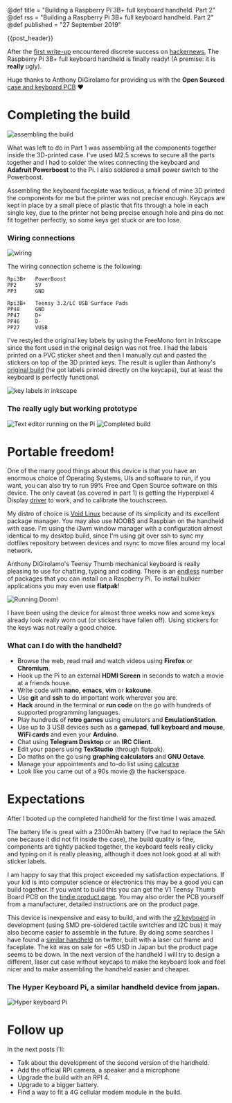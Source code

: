 @def title = "Building a Raspberry Pi 3B+ full keyboard handheld. Part 2"
@def rss =  "Building a Raspberry Pi 3B+ full keyboard handheld. Part 2"
@def published = "27 September 2019"

{{post_header}}


After the [first write-up](/blog/pihandheld/)
encountered discrete success on [hackernews](https://news.ycombinator.com/item?id=20830037), The Raspberry Pi 3B+ full keyboard handheld is finally ready! (A premise: it is **really** ugly).

Huge thanks to Anthony DiGirolamo for providing us with the **Open Sourced** [case and keyboard PCB](https://github.com/AnthonyDiGirolamo/teensy-thumb-keyboard) ❤️

# Completing the build


![assembling the build](/assets/images/buildingpi1.jpeg)

What was left to do in Part 1 was assembling all the components together inside the 3D-printed case. I've used M2.5 screws to secure all the parts together and I had to solder the wires connecting the keyboard and **Adafruit Powerboost** to the Pi. I also soldered a small power switch to the Powerboost.

Assembling the keyboard faceplate was tedious, a friend of mine 3D printed the components for me but the printer was not precise enough. Keycaps are kept in place by a small piece of plastic that fits through a hole in each single key, due to the printer not being precise enough hole and pins do not fit together perfectly, so some keys get stuck or are too lose. 

### Wiring connections

![wiring](/assets/images/wiring.jpg)

The wiring connection scheme is the following:

```
Rpi3B+   PowerBoost
PP2      5V
PP3      GND
```

```
Rpi3B+   Teensy 3.2/LC USB Surface Pads
PP48     GND
PP47     D+
PP46     D-
PP27     VUSB
```

I've restyled the original key labels by using the FreeMono font in Inkscape since the font used in the original design was not free. I had the labels printed on a PVC sticker sheet and then I manually cut and pasted the stickers on top of the 3D printed keys.
The result is uglier than Anthony's [original build](https://www.thingiverse.com/thing:3209958) (he got labels printed directly on the keycaps), but at least the keyboard is perfectly functional.

![key labels in inkscape](/assets/images/keylabelsinkscape.png)

### The really ugly but working prototype

![Text editor running on the Pi](/assets/images/editorpi.jpg)
![Completed build](/assets/images/completepi2.jpg)


# Portable freedom!

One of the many good things about this device is that you have an enormous choice of Operating Systems, UIs and software to run, if you want, you can also try to run 99% Free and Open Source software on this device. 
The only caveat (as covered in part 1) is getting the Hyperpixel 4 Display [driver](https://github.com/pimoroni/hyperpixel4)
to work, and to calibrate the touchscreen. 

My distro of choice is [Void Linux](https://voidlinux.org) because of its simplicity and its excellent package manager. 
You may also use NOOBS and Raspbian on the handheld with ease.
I'm using the i3wm window manager with a configuration almost identical to my desktop build,
since I'm using git over ssh to sync my dotfiles repository between devices and rsync to move files around my local network.

Anthony DiGirolamo's Teensy Thumb mechanical keyboard is really pleasing to use for chatting, typing and coding. There is an [endless](https://voidlinux.org/packages/) number of packages that you can install on a Raspberry Pi. To install bulkier applications you may even use **flatpak**! 

![Running Doom!](/assets/images/doompi.jpg)

I have been using the device for almost three weeks now and some keys already look really worn out (or stickers have fallen off). Using stickers for the keys was not really a good choice.

### What can I do with the handheld?

* Browse the web, read mail and watch videos using **Firefox** or **Chromium**.
* Hook up the Pi to an external **HDMI Screen** in seconds to watch a movie at a friends house.
* Write code with **nano**, **emacs**, **vim** or **kakoune**.
* Use **git** and **ssh** to do important work wherever you are.
* **Hack** around in the terminal or **run code** on the go with hundreds of supported programming languages.
* Play hundreds of **retro games** using emulators and **EmulationStation**.
* Use up to 3 USB devices such as a **gamepad**, **full keyboard and mouse**, **WiFi cards** and even your **Arduino**.
* Chat using **Telegram Desktop** or an **IRC Client**.
* Edit your papers using **TexStudio** (through flatpak).
* Do maths on the go using **graphing calculators** and **GNU Octave**.
* Manage your appointments and to-do list using [calcurse](https://calcurse.org/)
* Look like you came out of a 90s movie @ the hackerspace.


# Expectations

After I booted up the completed handheld for the first time I was amazed. 

The battery life is great with a 2300mAh battery (I've had to replace the 5Ah one because it did not fit inside the case), the build quality is fine, components are tightly packed together, the keyboard feels really clicky and typing on it is really pleasing, although it does not look good at all with sticker labels. 

I am happy to say that this project exceeded my satisfaction expectations.
If your kid is into computer science or electronics this may be a good you can build together.
If you want to build this you can get the V1 Teensy Thumb Board PCB on the [tindie product page](https://www.tindie.com/products/anthonysavatar/teensy-thumb-keyboard-pcb-only/). You may also order the PCB yourself from a manufacturer, detailed instructions are on the product page.

This device is inexpensive and easy to build, and with the [v2 keyboard](https://hackaday.io/project/162281-teensy-thumb-keyboard/log/164899-working-on-v2) in development (using SMD pre-soldered tactile switches and I2C bus) it may also become easier to assemble in the future. By doing some searches I have found a [similar handheld](https://twitter.com/hashtag/hyperkeyboardpi?src=hash) on twitter, built with a laser cut frame and faceplate. The kit was on sale for ~65 USD in Japan but the product page seems to be down. In the next version of the handheld I will try to design a different, laser cut case without keycaps to make the keyboard look and feel nicer and to make assembling the handheld easier and cheaper. 

### The Hyper Keyboard Pi, a similar handheld device from japan.

![Hyper keyboard Pi](/assets/images/hyperkeyboardpi.jpg)

# Follow up

In the next posts I'll:

* Talk about the development of the second version of the handheld.
* Add the official RPI camera, a speaker and a microphone
* Upgrade the build with an RPI 4.
* Upgrade to a bigger battery.
* Find a way to fit a 4G cellular modem module in the build.